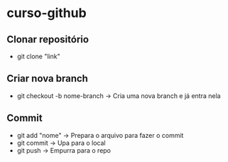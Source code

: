 # curso-github

## Clonar repositório
- git clone "link"

## Criar nova branch

- git checkout -b nome-branch → Cria uma nova branch e já entra nela


## Commit
- git add "nome" → Prepara o arquivo para fazer o commit
- git commit → Upa para o local
- git push → Empurra para o repo
